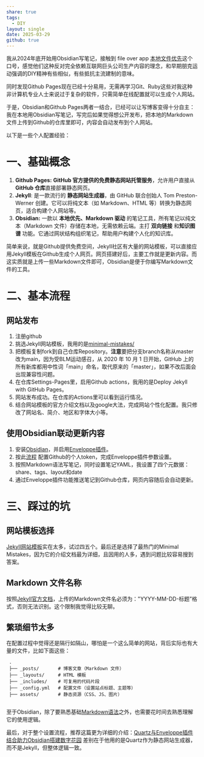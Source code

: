 ```yaml
---
share: true
tags:
  - DIY
layout: single
date: 2025-03-29
github: true
---
```

我从2024年底开始用Obsidian写笔记，接触到 file over app [本地文件优先](https://stephango.com/file-over-app)这个口号，感觉他们这种反对完全依赖互联网巨头公司生产内容的理念，和早期朋克运动强调的DIY精神有些相似，有些抵抗主流建制的意味。

同时发现Github Pages现在已经十分易用，无需再学习Git、Ruby这些对我这种非计算机专业人士来说过于复杂的软件，只需简单在线配置就可以生成个人网站。

于是，Obsidian和Github Pages两者一结合，已经可以让写博客变得十分自主：我在本地用Obsidian写笔记，写完后如果觉得想公开发布，把本地的Markdown文件上传到Github的仓库里即可，内容会自动发布到个人网站。

以下是一些个人配置经验：

# 一、基础概念

1. **Github Pages:** ​**GitHub 官方提供的免费静态网站托管服务**，允许用户直接从 **GitHub 仓库**直接部署静态网页。
2. **Jekyll**: 是一款流行的 **静态网站生成器**，由 GitHub 联合创始人 Tom Preston-Werner 创建。它可以将纯文本（如 Markdown、HTML 等）转换为静态网页，适合构建个人网站等。
3. **Obsidian:** 一款以 ​**本地优先、Markdown 驱动** 的笔记工具，所有笔记以纯文本（Markdown 文件）存储在本地，无需依赖云端。主打 ​**双向链接** 和 ​**知识图谱** 功能。它通过网状结构组织笔记，帮助用户构建个人化的知识库。

简单来说，就是Github提供免费空间，Jekyll社区有大量的网站模板，可以直接应用Jekyll模板在Github生成个人网页。网页搭建好后，主要工作就是更新内容。而这实质就是上传一些Markdown文件即可，Obsidian是便于你编写Markdown文件的工具。

# 二、基本流程

## 网站发布

1. 注册github
2. 挑选Jekyll网站模板，我用的是[minimal-mistakes/](https://mmistakes.github.io/minimal-mistakes)
3. 把模板复制fork到自己仓库Repository。**注意**要把分支branch名称从master改为main，因为受BLM运动感召，从 2020 年 10 月 1 日开始，GitHub 上的所有新库都用中性词「main」命名，取代原来的「master」，如果不改后面会出现兼容性问题。
4. 在仓库Settings-Pages里，启用Github actions，我用的是Deploy Jekyll with GitHub Pages。
5. 网站发布成功。在仓库的Actions里可以看到运行情况。
6. 结合网站模板的官方介绍文档以及google大法，完成网站个性化配置。我只修改了网站名、简介、地区和字体大小等。

## 使用Obsidian联动更新内容

1. 安装[Obsidian](https://obsidian.md/)，并启用[Enveloppe插件](https://enveloppe.ovh/)。
2. 按此[流程](https://dg-docs.ole.dev/advanced/fine-grained-access-token/) 配置Github的个人token，完成Enveloppe插件参数设置。
3. 按照Markdown语法写笔记，同时设置笔记YAML，我设置了四个元数据：share、tags、layout和date
4. 通过Enveloppe插件功能推送笔记到Github仓库，网页内容随后会自动更新。

# 三、踩过的坑

## 网站模板选择

[Jekyll网站模板](https://jekyllrb.com/resources/)实在太多，试过四五个。最后还是选择了最热门的Minimal Mistakes，因为它的介绍文档最为详细，且因用的人多，遇到问题比较容易搜到答案。

## Markdown 文件名称

按照[Jekyll官方文档](https://jekyllrb.com/docs/posts/)，上传的Markdown文件名必须为："YYYY-MM-DD-标题”格式，否则无法识别。这个限制我觉得比较无聊。

## 繁琐细节太多

在配置过程中觉得还是隔行如隔山，哪怕是一个这么简单的网站，背后实际也有大量的文件，比如下面这些：
 ```
  .
  ├── _posts/       # 博客文章（Markdown 文件）
  ├── _layouts/     # HTML 模板
  ├── _includes/    # 可复用的代码片段
  ├── _config.yml   # 配置文件（设置站点标题、主题等）
  ├── assets/       # 静态资源（CSS、JS、图片）
  
  ```

至于Obsidian，除了要熟悉基础[Markdown语法](https://www.markdownguide.org/getting-started/)之外，也需要花时间去熟悉理解它的使用逻辑。

最后，对于整个设置流程，推荐这篇更为详细的介绍：[Quartz与Enveloppe插件结合助力Obsidian搭建数字花园](https://lazyjack.12123123.xyz/%E5%85%B6%E5%AE%83%E8%B5%84%E6%BA%90/Obsidian/Quartz%E4%B8%8EEnveloppe%E6%8F%92%E4%BB%B6%E7%BB%93%E5%90%88%E5%8A%A9%E5%8A%9BObsidian%E6%90%AD%E5%BB%BA%E6%95%B0%E5%AD%97%E8%8A%B1%E5%9B%AD) 差别在于他用的是Quartz作为静态网站生成器，而不是Jekyll，但整体逻辑一致。